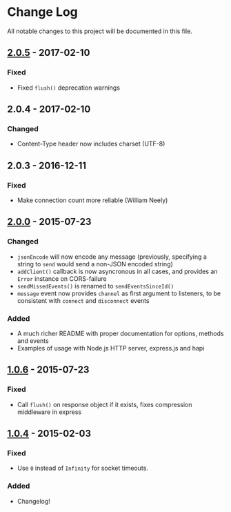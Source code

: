 # Change Log
All notable changes to this project will be documented in this file.

## [2.0.5] - 2017-02-10
### Fixed
- Fixed `flush()` deprecation warnings

## 2.0.4 - 2017-02-10
### Changed
- Content-Type header now includes charset (UTF-8)

## 2.0.3 - 2016-12-11
### Fixed
- Make connection count more reliable (William Neely)

## [2.0.0] - 2015-07-23
### Changed
- `jsonEncode` will now encode any message (previously, specifying a string to `send` would send a non-JSON encoded string)
- `addClient()` callback is now asyncronous in all cases, and provides an `Error` instance on CORS-failure
- `sendMissedEvents()` is renamed to `sendEventsSinceId()`
- `message` event now provides `channel` as first argument to listeners, to be consistent with `connect` and `disconnect` events

### Added
- A much richer README with proper documentation for options, methods and events
- Examples of usage with Node.js HTTP server, express.js and hapi

## [1.0.6] - 2015-07-23
### Fixed
- Call `flush()` on response object if it exists, fixes compression middleware in express

## [1.0.4] - 2015-02-03
### Fixed
- Use `0` instead of `Infinity` for socket timeouts.

### Added
- Changelog!

[2.0.5]: https://github.com/rexxars/sse-channel/compare/v2.0.4...v2.0.5
[2.0.0]: https://github.com/rexxars/sse-channel/compare/1.0.6...2.0.0
[1.0.6]: https://github.com/rexxars/sse-channel/compare/1.0.4...1.0.6
[1.0.4]: https://github.com/rexxars/sse-channel/compare/1.0.3...1.0.4
